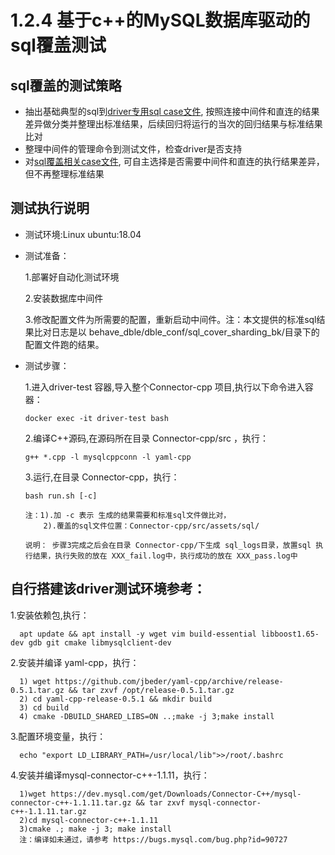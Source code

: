 # 1.2.4 基于c++的MySQL数据库驱动的sql覆盖测试

## sql覆盖的测试策略

- 抽出基础典型的sql到[driver专用sql case文件](./1.3%20sql文件说明.md#), 按照连接中间件和直连的结果差异做分类并整理出标准结果，后续回归将运行的当次的回归结果与标准结果比对
- 整理中间件的管理命令到测试文件，检查driver是否支持
- 对[sql覆盖相关case文件](./1.3%20sql文件说明.md), 可自主选择是否需要中间件和直连的执行结果差异，但不再整理标准结果

## 测试执行说明

- 测试环境:Linux ubuntu:18.04
- 测试准备：

    1.部署好自动化测试环境

    2.安装数据库中间件

    3.修改配置文件为所需要的配置，重新启动中间件。注：本文提供的标准sql结果比对日志是以 behave_dble/dble_conf/sql_cover_sharding_bk/目录下的配置文件跑的结果。

- 测试步骤：

    1.进入driver-test 容器,导入整个Connector-cpp 项目,执行以下命令进入容器：

      docker exec -it driver-test bash

    2.编译C++源码,在源码所在目录 Connector-cpp/src ，执行：

      g++ *.cpp -l mysqlcppconn -l yaml-cpp

    3.运行,在目录 Connector-cpp，执行：

      bash run.sh [-c]

      注：1).加 -c 表示 生成的结果需要和标准sql文件做比对，
          2).覆盖的sql文件位置：Connector-cpp/src/assets/sql/

      说明： 步骤3完成之后会在目录 Connector-cpp/下生成 sql_logs目录，放置sql 执行结果，执行失败的放在 XXX_fail.log中，执行成功的放在 XXX_pass.log中

## 自行搭建该driver测试环境参考：

   1.安装依赖包,执行：

      apt update && apt install -y wget vim build-essential libboost1.65-dev gdb git cmake libmysqlclient-dev

   2.安装并编译 yaml-cpp，执行：

      1) wget https://github.com/jbeder/yaml-cpp/archive/release-0.5.1.tar.gz && tar zxvf /opt/release-0.5.1.tar.gz
      2) cd yaml-cpp-release-0.5.1 && mkdir build
      3) cd build
      4) cmake -DBUILD_SHARED_LIBS=ON ..;make -j 3;make install

   3.配置环境变量，执行：

      echo "export LD_LIBRARY_PATH=/usr/local/lib">>/root/.bashrc

   4.安装并编译mysql-connector-c++-1.1.11，执行：

      1)wget https://dev.mysql.com/get/Downloads/Connector-C++/mysql-connector-c++-1.1.11.tar.gz && tar zxvf mysql-connector-c++-1.1.11.tar.gz
      2)cd mysql-connector-c++-1.1.11
      3)cmake .; make -j 3; make install
      注：编译如未通过，请参考 https://bugs.mysql.com/bug.php?id=90727

